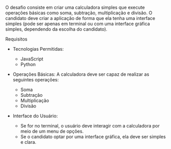 O desafio consiste em criar uma calculadora simples que execute operações básicas como soma, subtração, multiplicação e divisão. O candidato deve criar a aplicação de forma que ela tenha uma interface simples (pode ser apenas em terminal ou com uma interface gráfica simples, dependendo da escolha do candidato).

Requisitos
- Tecnologias Permitidas:
  - JavaScript
  - Python

- Operações Básicas: A calculadora deve ser capaz de realizar as seguintes operações:
  - Soma
  - Subtração
  - Multiplicação
  - Divisão

- Interface do Usuário: 
  - Se for no terminal, o usuário deve interagir com a calculadora por meio de um menu de opções.
  - Se o candidato optar por uma interface gráfica, ela deve ser simples e clara.